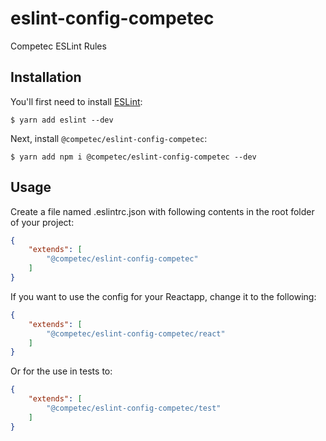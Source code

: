 # eslint-config-competec

Competec ESLint Rules

## Installation

You'll first need to install [ESLint](http://eslint.org):

```
$ yarn add eslint --dev
```

Next, install `@competec/eslint-config-competec`:

```
$ yarn add npm i @competec/eslint-config-competec --dev
```

## Usage

Create a file named .eslintrc.json with following contents in the root folder of your project:

```json
{
    "extends": [
        "@competec/eslint-config-competec"
    ]
}
```

If you want to use the config for your Reactapp, change it to the following:

```json
{
    "extends": [
        "@competec/eslint-config-competec/react"
    ]
}
```

Or for the use in tests to:

```json
{
    "extends": [
        "@competec/eslint-config-competec/test"
    ]
}
```